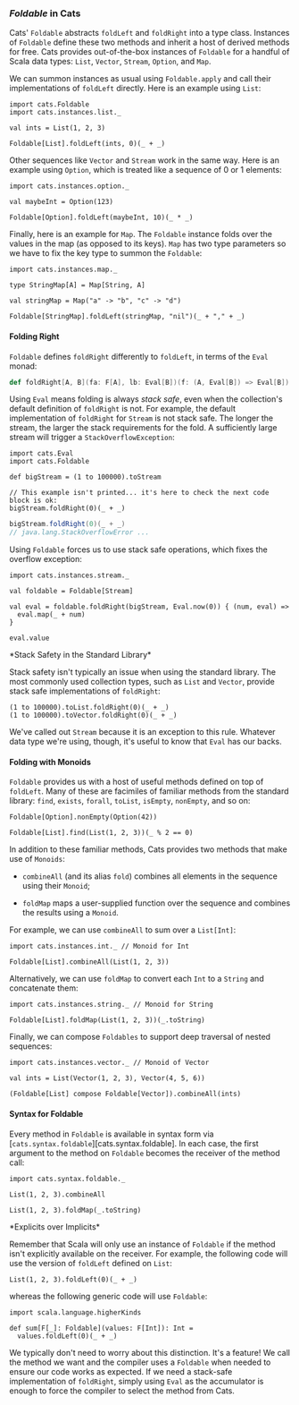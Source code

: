 ### *Foldable* in Cats

Cats' `Foldable` abstracts `foldLeft` and `foldRight` into a type class.
Instances of `Foldable` define these two methods
and inherit a host of derived methods for free.
Cats provides out-of-the-box instances of `Foldable`
for a handful of Scala data types:
`List`, `Vector`, `Stream`, `Option`, and `Map`.

We can summon instances as usual using `Foldable.apply`
and call their implementations of `foldLeft` directly.
Here is an example using `List`:

```tut:book:silent
import cats.Foldable
import cats.instances.list._

val ints = List(1, 2, 3)
```

```tut:book
Foldable[List].foldLeft(ints, 0)(_ + _)
```

Other sequences like `Vector` and `Stream` work in the same way.
Here is an example using `Option`,
which is treated like a sequence of 0 or 1 elements:

```tut:book:silent
import cats.instances.option._

val maybeInt = Option(123)
```

```tut:book
Foldable[Option].foldLeft(maybeInt, 10)(_ * _)
```

Finally, here is an example for `Map`.
The `Foldable` instance folds over the values in the map
(as opposed to its keys).
`Map` has two type parameters
so we have to fix the key type to summon the `Foldable`:

```tut:book:silent
import cats.instances.map._

type StringMap[A] = Map[String, A]

val stringMap = Map("a" -> "b", "c" -> "d")
```

```tut:book
Foldable[StringMap].foldLeft(stringMap, "nil")(_ + "," + _)
```

#### Folding Right

`Foldable` defines `foldRight` differently to `foldLeft`,
in terms of the `Eval` monad:

```scala
def foldRight[A, B](fa: F[A], lb: Eval[B])(f: (A, Eval[B]) => Eval[B]): Eval[B]
```

Using `Eval` means folding is always *stack safe*,
even when the collection's default definition of `foldRight` is not.
For example, the default implementation of `foldRight` for `Stream` is not stack safe.
The longer the stream, the larger the stack requirements for the fold.
A sufficiently large stream will trigger a `StackOverflowException`:

```tut:book:silent
import cats.Eval
import cats.Foldable

def bigStream = (1 to 100000).toStream
```

```tut:book:fail:invisible
// This example isn't printed... it's here to check the next code block is ok:
bigStream.foldRight(0)(_ + _)
```

```scala
bigStream.foldRight(0)(_ + _)
// java.lang.StackOverflowError ...
```

Using `Foldable` forces us to use stack safe operations,
which fixes the overflow exception:

```tut:book:silent
import cats.instances.stream._

val foldable = Foldable[Stream]
```

```tut:book
val eval = foldable.foldRight(bigStream, Eval.now(0)) { (num, eval) =>
  eval.map(_ + num)
}

eval.value
```

<div class="callout callout-info">
*Stack Safety in the Standard Library*

Stack safety isn't typically an issue when using the standard library.
The most commonly used collection types, such as `List` and `Vector`,
provide stack safe implementations of `foldRight`:

```tut:book
(1 to 100000).toList.foldRight(0)(_ + _)
(1 to 100000).toVector.foldRight(0)(_ + _)
```

We've called out `Stream` because it is an exception to this rule.
Whatever data type we're using, though,
it's useful to know that `Eval` has our backs.
</div>

#### Folding with Monoids

`Foldable` provides us with
a host of useful methods defined on top of `foldLeft`.
Many of these are facimiles of familiar methods from the standard library:
`find`, `exists`, `forall`, `toList`, `isEmpty`, `nonEmpty`, and so on:

```tut:book
Foldable[Option].nonEmpty(Option(42))

Foldable[List].find(List(1, 2, 3))(_ % 2 == 0)
```

In addition to these familiar methods,
Cats provides two methods that make use of `Monoids`:

- `combineAll` (and its alias `fold`) combines
  all elements in the sequence using their `Monoid`;

- `foldMap` maps a user-supplied function over the sequence
  and combines the results using a `Monoid`.

For example, we can use `combineAll` to sum over a `List[Int]`:

```tut:book:silent
import cats.instances.int._ // Monoid for Int
```

```tut:book
Foldable[List].combineAll(List(1, 2, 3))
```

Alternatively, we can use `foldMap`
to convert each `Int` to a `String` and concatenate them:

```tut:book:silent
import cats.instances.string._ // Monoid for String
```

```tut:book
Foldable[List].foldMap(List(1, 2, 3))(_.toString)
```

Finally, we can compose `Foldables`
to support deep traversal of nested sequences:

```tut:book:silent
import cats.instances.vector._ // Monoid of Vector

val ints = List(Vector(1, 2, 3), Vector(4, 5, 6))
```

```tut:book
(Foldable[List] compose Foldable[Vector]).combineAll(ints)
```

#### Syntax for Foldable

Every method in `Foldable` is available in syntax form
via [`cats.syntax.foldable`][cats.syntax.foldable].
In each case, the first argument to the method on `Foldable`
becomes the receiver of the method call:

```tut:book:silent
import cats.syntax.foldable._
```

```tut:book
List(1, 2, 3).combineAll

List(1, 2, 3).foldMap(_.toString)
```

<div class="callout callout-info">
*Explicits over Implicits*

Remember that Scala will only use an instance of `Foldable`
if the method isn't explicitly available on the receiver.
For example, the following code will
use the version of `foldLeft` defined on `List`:

```tut:book
List(1, 2, 3).foldLeft(0)(_ + _)
```

whereas the following generic code will use `Foldable`:

```tut:book:silent
import scala.language.higherKinds
```

```tut:book
def sum[F[_]: Foldable](values: F[Int]): Int =
  values.foldLeft(0)(_ + _)
```

We typically don't need to worry about this distinction. It's a feature!
We call the method we want and the compiler uses a `Foldable` when needed
to ensure our code works as expected.
If we need a stack-safe implementation of `foldRight`,
simply using `Eval` as the accumulator is enough to
force the compiler to select the method from Cats.
</div>
